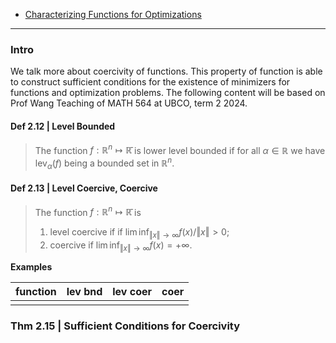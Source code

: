 - [Characterizing Functions for Optimizations](Characterizing%20Functions%20for%20Optimizations.md)

----
### **Intro**

We talk more about coercivity of functions. 
This property of function is able to construct sufficient conditions for the existence of minimizers for functions and optimization problems. 
The following content will be based on Prof Wang Teaching of MATH 564 at UBCO, term 2 2024. 

#### **Def 2.12 | Level Bounded**

> The function $f: \mathbb R^n \mapsto \mathbb {\bar R}$ is lower level bounded if for all $\alpha \in \mathbb R$ we have $\text{lev}_{\alpha}(f)$ being a bounded set in $\mathbb R^n$. 

#### **Def 2.13 | Level Coercive, Coercive** 
> The function $f: \mathbb R^n \mapsto \mathbb {\bar R}$ is 
> 
> 1. level coercive if if $\lim\inf_{\Vert x\Vert\rightarrow \infty} f(x)/\Vert x\Vert > 0$; 
> 2. coercive if $\lim\inf_{\Vert x\Vert\rightarrow \infty}f(x) = +\infty$. 

**Examples**

|function | lev bnd | lev coer | coer |
| --- | --- | --- | --- |
|  |  | | |


### **Thm 2.15 | Sufficient Conditions for Coercivity**
> 